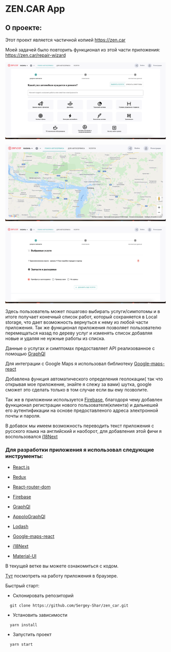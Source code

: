 
# ZEN.CAR App

## О проекте:

Этот проект является частичной копией https://zen.car

Моей задачей было повторить функционал из этой части приложения: https://zen.car/repair-wizard 

![testwork example](./assets/images/img1.png)

![testwork example](./assets/images/img2.png)

![testwork example](./assets/images/img3.png)

Здесь пользователь может пошагово выбирать услуги/симпотомы и в итоге получает конечный список работ, который сохраняется в Local storage, что дает возможность вернуться к нему из любой части приложения. Так же функционал приложения позволяет пользователю перемещаться назад по дереву услуг и изменять список добавляя новые и удаляя не нужные работы из списка.

Данные о услугах и симптомах предоставляет API реализованное с помощью [GraphQl](https://graphql.org/)

Для интеграции с Google Maps я использовал библиотеку [Google-maps-react](https://www.npmjs.com/package/google-maps-react)

Добавлена функция автоматического определения геолокации( так что открывая мое приложение, знайте я слежу за вами) шутка, google сможет это сделать только в том случае если вы ему позволите.

Так же в приложении используется [Firebase](https://console.firebase.google.com/), благодоря чему добавлен функционал регистрации нового пользователя(клиента)  и  дальнешей его аутентификации на основе предоставленого адреса электронной почты и пароля. 

В добавок мы имеем возможность  переводить  текст приложения с русского языка на английский  и наоборот, для добавления этой фичи я воспользовался [i18Next](https://react.i18next.com/)



### Для разработки приложения я использовал следующие инструменты:

* [React.js](https://reactjs.org/)

* [Redux](https://redux.js.org/)

* [React-router-dom](https://v5.reactrouter.com/)

* [Firebase](https://console.firebase.google.com/)

* [GraphQl](https://graphql.org/)

* [AppoloGraphQl](https://www.apollographql.com/)

* [Lodash](https://lodash.com/)

* [Google-maps-react](https://www.npmjs.com/package/google-maps-react)

* [i18Next](https://react.i18next.com/)

* [Material-UI](https://mui.com/)



В тeкущей ветке вы можете ознакомиться с кодом.


[Tут]( https://zen-car-test.web.app) посмотреть на  работу приложения в браузере. 


Быстрый старт:

- Склонировать репозиторий

```
  git clone https://github.com/Sergey-Shar/zen_car.git
```

- Установить зависимости

```
  yarn install
```

- Запустить проект

```
  yarn start
```


